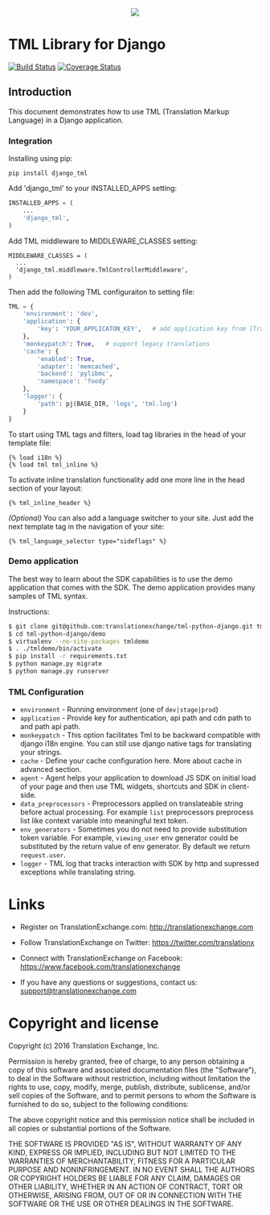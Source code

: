 <p align="center">
  <img src="https://avatars0.githubusercontent.com/u/1316274?v=3&s=200">
</p>

TML Library for Django
====================================
[![Build Status](https://travis-ci.org/translationexchange/tml-python-django.png?branch=master)](https://travis-ci.org/translationexchange/tml-python-django)
[![Coverage Status](https://coveralls.io/repos/translationexchange/tml-python-django/badge.png?branch=master)](https://coveralls.io/r/translationexchange/tml-python-django?branch=master)


## Introduction

This document demonstrates how to use TML (Translation Markup Language) in a Django application.

### Integration

Installing using pip:

```
pip install django_tml
```

Add 'django_tml' to your INSTALLED_APPS setting:

```python
INSTALLED_APPS = (
    ...
    'django_tml',
)
```

Add TML middleware to MIDDLEWARE_CLASSES setting:

```
MIDDLEWARE_CLASSES = (
  ...
  'django_tml.middleware.TmlControllerMiddleware',
)
```

Then add the following TML configuraiton to setting file:

```python
TML = {
    'environment': 'dev',
    'application': {
        'key': 'YOUR_APPLICATON_KEY',   # add application key from [TranslationExchange dashboard](https://dashboard.translationexchange.com/)
    },
    'monkeypatch': True,   # support legacy translations
    'cache': {
        'enabled': True,
        'adapter': 'memcached',
        'backend': 'pylibmc',
        'namespace': 'foody'
    },
    'logger': {
        'path': pj(BASE_DIR, 'logs', 'tml.log')
    }
}
```

To start using TML tags and filters, load tag libraries in the head of your template file:

```jinja2
{­% load i18n %­}
{­% load tml tml_inline %­}
```

To activate inline translation functionality add one more line in the head section of your layout:

```jinja2
{­% tml_inline_header %­}
```

*(Optional)* You can also add a language switcher to your site. Just add the next template tag in the navigation of your site:

```jinja2
{% tml_language_selector type="sideflags" %}
```

### Demo application

The best way to learn about the SDK capabilities is to use the demo application that comes with the SDK. The demo application provides many samples of TML syntax.

Instructions:

```bash
$ git clone git@github.com:translationexchange/tml-python-django.git tml-python-django
$ cd tml-python-django/demo
$ virtualenv --no-site-packages tmldemo
$ . ./tmldemo/bin/activate
$ pip install -r requirements.txt
$ python manage.py migrate
$ python manage.py runserver
```

### TML Configuration

* ``environment`` - Running environment (one of ``dev|stage|prod``)
* ``application`` - Provide key for authentication, api path and cdn path to and path api path.
* ``monkeypatch`` - This option facilitates Tml to be backward compatible with django i18n engine. You can still use django native tags for translating your strings.
* ``cache`` - Define your cache configuration here. More about cache in advanced section.
* ``agent`` - Agent helps your application to download JS SDK on initial load of your page and then use TML widgets, shortcuts and SDK in client-side.
* ``data_preprocessors`` - Preprocessors applied on translateable string before actual processing. For example ``list`` preprocessors preprocess list like context variable into meaningful text token.
* ``env_generators`` - Sometimes you do not need to provide substitution token variable. For example, ``viewing_user`` env generator could be substituted by the return value of env generator. By default we return ``request.user``.
* ``logger`` - TML log that tracks interaction with SDK by http and supressed exceptions while translating string.


Links
==================

* Register on TranslationExchange.com: http://translationexchange.com

* Follow TranslationExchange on Twitter: https://twitter.com/translationx

* Connect with TranslationExchange on Facebook: https://www.facebook.com/translationexchange

* If you have any questions or suggestions, contact us: support@translationexchange.com


Copyright and license
==================

Copyright (c) 2016 Translation Exchange, Inc.

Permission is hereby granted, free of charge, to any person obtaining
a copy of this software and associated documentation files (the
"Software"), to deal in the Software without restriction, including
without limitation the rights to use, copy, modify, merge, publish,
distribute, sublicense, and/or sell copies of the Software, and to
permit persons to whom the Software is furnished to do so, subject to
the following conditions:

The above copyright notice and this permission notice shall be
included in all copies or substantial portions of the Software.

THE SOFTWARE IS PROVIDED "AS IS", WITHOUT WARRANTY OF ANY KIND,
EXPRESS OR IMPLIED, INCLUDING BUT NOT LIMITED TO THE WARRANTIES OF
MERCHANTABILITY, FITNESS FOR A PARTICULAR PURPOSE AND
NONINFRINGEMENT. IN NO EVENT SHALL THE AUTHORS OR COPYRIGHT HOLDERS BE
LIABLE FOR ANY CLAIM, DAMAGES OR OTHER LIABILITY, WHETHER IN AN ACTION
OF CONTRACT, TORT OR OTHERWISE, ARISING FROM, OUT OF OR IN CONNECTION
WITH THE SOFTWARE OR THE USE OR OTHER DEALINGS IN THE SOFTWARE.

